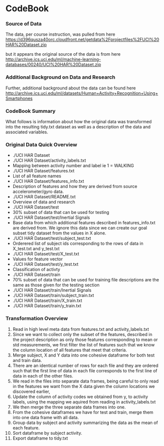 # CodeBook

### Source of Data
The data, per course instruction, was pulled from here
https://d396qusza40orc.cloudfront.net/getdata%2Fprojectfiles%2FUCI%20HAR%20Dataset.zip

but it appears the original source of the data is from here
http://archive.ics.uci.edu/ml/machine-learning-databases/00240/UCI%20HAR%20Dataset.zip

### Additional Background on Data and Research
Further, additional background about the data can be found here
http://archive.ics.uci.edu/ml/datasets/Human+Activity+Recognition+Using+Smartphones

### CodeBook Summary
What follows is information about how the original data was transformed into the 
resulting tidy.txt dataset as well as a description of the data and associated 
variables.

### Original Data Quick Overview

* ./UCI HAR Dataset
* ./UCI HAR Dataset/activity_labels.txt  
 * Mapping between activity number and label ie 1 = WALKING
* ./UCI HAR Dataset/features.txt
 * List of all feature names
* ./UCI HAR Dataset/features_info.txt
 * Description of features and how they are derived from source accelerometer/gyro data.
* ./UCI HAR Dataset/README.txt
 * Overview of data and research
* ./UCI HAR Dataset/test
 * 30% subset of data that can be used for testing
* ./UCI HAR Dataset/test/Inertial Signals
 * Base data from which additional features described in features_info.txt are derived from.  We ignore this data since we can create our goal subset tidy dataset from the values in X alone.
* ./UCI HAR Dataset/test/subject_test.txt
 * Orderered list of subject ids corresponding to the rows of data in X_test.txt and y_test.txt
* ./UCI HAR Dataset/test/X_test.txt
 * Values for feature vector
* ./UCI HAR Dataset/test/y_test.txt
 * Classification of activty
* ./UCI HAR Dataset/train
 * 70% subset of data that can be used for training file descriptions are the same as those given for the testing section
* ./UCI HAR Dataset/train/Inertial Signals
* ./UCI HAR Dataset/train/subject_train.txt
* ./UCI HAR Dataset/train/X_train.txt
* ./UCI HAR Dataset/train/y_train.txt

### Transformation Overview
1. Read in high level meta data from features.txt and activity_labels.txt
 1. Since we want to collect only the subset of the features, described in the project description as only those features corresponding to mean or std measurements, we first filter the list of features such that we know the column location of all features that meet that criteria. 
2. Merge subject, X and Y data into one cohesive dataframe for both test and train data.
 1. There are an identical number of rows for each file and they are ordered such that the first line of data in each file corresponds to the first line of data in each of the other files.
 2. We read in the files into separate data frames, being careful to only read in the features we want from the X data given the column locations we discovered earlier,
 3. Update the column of activity codes we obtained from y, to activity labels, using the mapping we aquired from reading in activity_labels.txt 
 4. We then merge the three separate data frames into one.
 5. From the cohesive dataframes we have for test and train, merge them into one data frame with all data.
 6. Group data by subject and activity summarizing the data as the mean of each feature.
 7. Sort dataframe by subject activity.
 8. Export dataframe to tidy.txt
